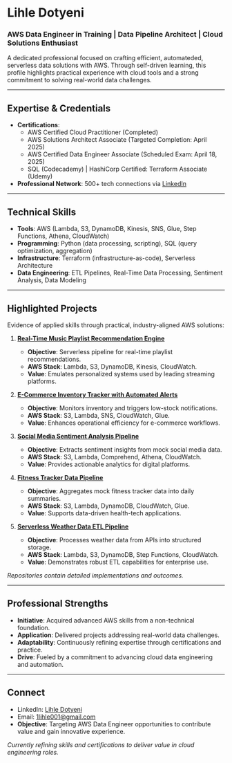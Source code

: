 # Lihle Dotyeni  
### AWS Data Engineer in Training | Data Pipeline Architect | Cloud Solutions Enthusiast 

A dedicated professional focused on crafting efficient, automateded, serverless data solutions with AWS. Through self-driven learning, this profile highlights practical experience with cloud tools and a strong commitment to solving real-world data challenges.

---

## Expertise & Credentials  
- **Certifications**:  
  - AWS Certified Cloud Practitioner (Completed)  
  - AWS Solutions Architect Associate (Targeted Completion: April 2025)  
  - AWS Certified Data Engineer Associate (Scheduled Exam: April 18, 2025)  
  - SQL (Codecademy) | HashiCorp Certified: Terraform Associate (Udemy)  
- **Professional Network**: 500+ tech connections via [LinkedIn](https://www.linkedin.com/in/lihle-dotyeni-28297126b)

---

## Technical Skills  
- **Tools**: AWS (Lambda, S3, DynamoDB, Kinesis, SNS, Glue, Step Functions, Athena, CloudWatch)  
- **Programming**: Python (data processing, scripting), SQL (query optimization, aggregation)  
- **Infrastructure**: Terraform (infrastructure-as-code), Serverless Architecture  
- **Data Engineering**: ETL Pipelines, Real-Time Data Processing, Sentiment Analysis, Data Modeling  

---

## Highlighted Projects  
Evidence of applied skills through practical, industry-aligned AWS solutions:  

1. **[Real-Time Music Playlist Recommendation Engine](#)**  
   - **Objective**: Serverless pipeline for real-time playlist recommendations.  
   - **AWS Stack**: Lambda, S3, DynamoDB, Kinesis, CloudWatch.  
   - **Value**: Emulates personalized systems used by leading streaming platforms.  

2. **[E-Commerce Inventory Tracker with Automated Alerts](#)**  
   - **Objective**: Monitors inventory and triggers low-stock notifications.  
   - **AWS Stack**: S3, Lambda, SNS, CloudWatch, Glue.  
   - **Value**: Enhances operational efficiency for e-commerce workflows.  

3. **[Social Media Sentiment Analysis Pipeline](#)**  
   - **Objective**: Extracts sentiment insights from mock social media data.  
   - **AWS Stack**: S3, Lambda, Comprehend, Athena, CloudWatch.  
   - **Value**: Provides actionable analytics for digital platforms.  

4. **[Fitness Tracker Data Pipeline](#)**  
   - **Objective**: Aggregates mock fitness tracker data into daily summaries.  
   - **AWS Stack**: S3, Lambda, DynamoDB, CloudWatch, Glue.  
   - **Value**: Supports data-driven health-tech applications.  

5. **[Serverless Weather Data ETL Pipeline](#)**  
   - **Objective**: Processes weather data from APIs into structured storage.  
   - **AWS Stack**: Lambda, S3, DynamoDB, Step Functions, CloudWatch.  
   - **Value**: Demonstrates robust ETL capabilities for enterprise use.  

*Repositories contain detailed implementations and outcomes.*

---

## Professional Strengths  
- **Initiative**: Acquired advanced AWS skills from a non-technical foundation.  
- **Application**: Delivered projects addressing real-world data challenges.  
- **Adaptability**: Continuously refining expertise through certifications and practice.  
- **Drive**: Fueled by a commitment to advancing cloud data engineering and automation.  

---

## Connect  
- LinkedIn: [Lihle Dotyeni](https://www.linkedin.com/in/lihle-dotyeni-28297126b)
- Email: [1lihle001@gmail.com](mailto:1lihle001@gmail.com) 
- **Objective**: Targeting AWS Data Engineer opportunities to contribute value and gain innovative experience.  

*Currently refining skills and certifications to deliver value in cloud engineering roles.*
